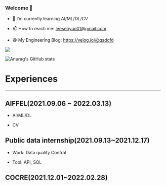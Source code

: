 ### Welcome 👋

- 🌱 I’m currently learning AI/ML/DL/CV

- 📫 How to reach me: leesehyun01@gmail.com

- 😄 My Engineering Blog: https://velog.io/@qsdcfd

<!--
**qsdcfd/qsdcfd** is a ✨ _special_ ✨ repository because its `README.md` (this file) appears on your GitHub profile.

Here are some ideas to get you started:

- 🔭 I’m currently working on ...
- 🌱 I’m currently learning AI/ML/DL/CV 
- 👯 I’m looking to collaborate on ...
- 🤔 I’m looking for help with ...
- 💬 Ask me about ...
- 📫 How to reach me: leesehyun01@gmail.com
- 😄 Pronouns: ...
- ⚡ Fun fact: ...
-->
<img src="https://img.shields.io/badge/Computer Vision-3DDC84?style=flat-square&logo=Computer Vision&logoColor=white"/>


![Anurag's GitHub stats](https://github-readme-stats.vercel.app/api?username=qsdcfd&show_icons=true&theme=radical) 



# Experiences

---
## AIFFEL(2021.09.06 ~ 2022.03.13)

- AI/ML/DL

- CV

 
## Public data internship(2021.09.13~2021.12.17)

- Work: Data quality Control

- Tool: API, SQL

## COCRE(2021.12.01~2022.02.28)



